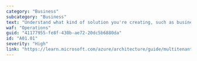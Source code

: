 ```yaml
---
category: "Business"
subcategory: "Business"
text: "Understand what kind of solution you're creating, such as business-to-business (B2B), business-to-consumer (B2C), or your enterprise software, and how tenants are different from users."
waf: "Operations"
guid: "41177955-fe8f-430b-ae72-20dc5b6880da"
id: "A01.01"
severity: "High"
link: "https://learn.microsoft.com/azure/architecture/guide/multitenant/overview"
---
```

